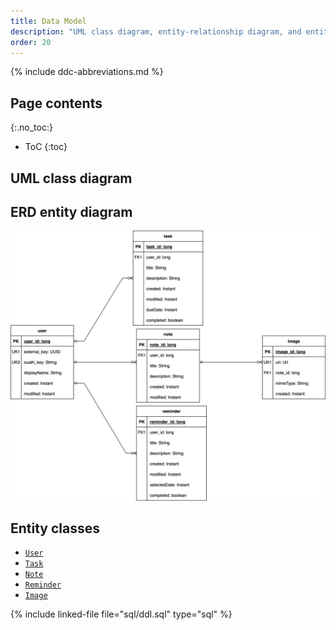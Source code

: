 ```yaml
---
title: Data Model
description: "UML class diagram, entity-relationship diagram, and entity classes."
order: 20
---
```


{% include ddc-abbreviations.md %}

## Page contents
{:.no_toc:}

- ToC
{:toc}

## UML class diagram

[//]: # ({% include linked-image.md image="img/sliding-tiles.svg" dest="pdf/sliding-tiles.pdf" alt="UML class diagram"%})

## ERD entity diagram

[![Noted ERD Entity Diagram](img/Noted-ERD.drawio.svg)](pdf/Noted-ERD.drawio.pdf)

## Entity classes

- [`User`](https://github.com/ddc-java-21/noted-dobisike/blob/2c1da6d7debccc78f91f7d091763c6143b32efe6/app/src/main/java/edu/cnm/deepdive/noted/model/entity/User.java)
- [`Task`](https://github.com/ddc-java-21/noted-dobisike/blob/2c1da6d7debccc78f91f7d091763c6143b32efe6/app/src/main/java/edu/cnm/deepdive/noted/model/entity/Task.java)
- [`Note`](https://github.com/ddc-java-21/noted-dobisike/blob/2c1da6d7debccc78f91f7d091763c6143b32efe6/app/src/main/java/edu/cnm/deepdive/noted/model/entity/Note.java)
- [`Reminder`](https://github.com/ddc-java-21/noted-dobisike/blob/2c1da6d7debccc78f91f7d091763c6143b32efe6/app/src/main/java/edu/cnm/deepdive/noted/model/entity/Reminder.java)
- [`Image`](https://github.com/ddc-java-21/noted-dobisike/blob/2c1da6d7debccc78f91f7d091763c6143b32efe6/app/src/main/java/edu/cnm/deepdive/noted/model/entity/Image.java)



[//]: # (## Data definition language)


{% include linked-file file="sql/ddl.sql" type="sql" %}




